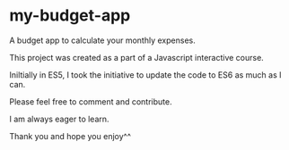 # my-budget-app
A budget app to calculate your monthly expenses.

This project was created as a part of a Javascript interactive course.

Iniltially in ES5, I took the initiative to update the code to ES6 as much as I can.

Please feel free to comment and contribute.

I am always eager to learn.

Thank you and hope you enjoy^^
